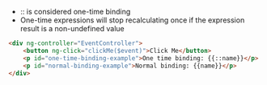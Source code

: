 * :: is considered one-time binding
* One-time expressions will stop recalculating once if the expression result is a non-undefined value

```html
<div ng-controller="EventController">
	<button ng-click="clickMe($event)">Click Me</button>
	<p id="one-time-binding-example">One time binding: {{::name}}</p>
	<p id="normal-binding-example">Normal binding: {{name}}</p>
</div>


```

